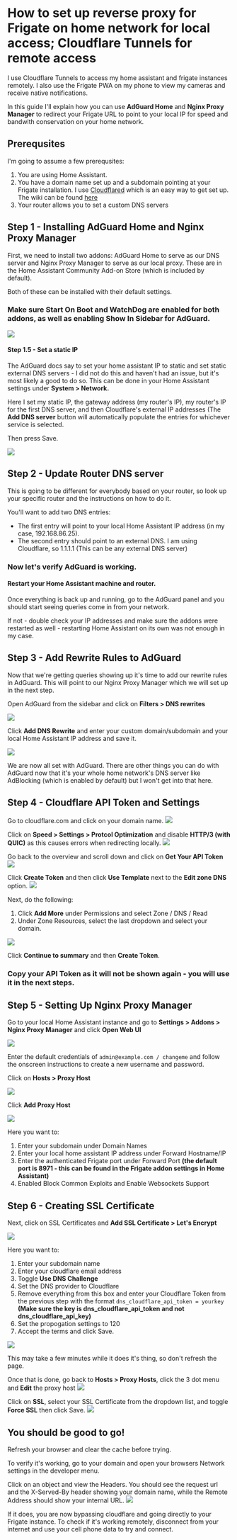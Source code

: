 # How to set up reverse proxy  for Frigate on home network for local access; Cloudflare Tunnels for remote access
I use Cloudflare Tunnels to access my home assistant and frigate instances remotely. I also use the Frigate PWA on my phone to view my cameras and receive native notifications.

In this guide I'll explain how you can use **AdGuard Home** and **Nginx Proxy Manager** to redirect your Frigate URL to point to your local IP for speed and bandwith conservation on your home network.

## Prerequsites

I'm going to assume a few prerequsites:

1. You are using Home Assistant.
2. You have a domain name set up and a subdomain pointing at your Frigate installation. I use [Cloudflared](https://github.com/brenner-tobias/addon-cloudflaredhttps:/) which is an easy way to get set up. The wiki can be found [here](https://github.com/brenner-tobias/addon-cloudflared/wiki/How-tos)
3. Your router allows you to set a custom DNS servers

## Step 1 - Installing AdGuard Home and Nginx Proxy Manager

First, we need to install two addons: AdGuard Home to serve as our DNS server and Nginx Proxy Manager to serve as our local proxy. These are in the Home Assistant Community Add-on Store (which is included by default).

Both of these can be installed with their default settings.

### Make sure Start On Boot and WatchDog are enabled for both addons, as well as enabling Show In Sidebar for AdGuard.

![](/assets/set-up-frigate-reverse-proxy/ha-addon-store.png)

#### Step 1.5 - Set a static IP

The AdGuard docs say to set your home assistant IP to static and set static external DNS servers - I did not do this and haven't had an issue, but it's most likely a good to do so. This can be done in your Home Assistant settings under **System > Network.**

Here I set my static IP, the gateway address (my router's IP), my router's IP for the first DNS server, and then Cloudflare's external IP addresses (The **Add DNS server** button will automatically populate the entries for whichever service is selected.

Then press Save.

![](/assets/set-up-frigate-reverse-proxy/ha-network-settings.png)

## Step 2 - Update Router DNS server

This is going to be different for everybody based on your router, so look up your specific router and the instructions on how to do it.

You'll want to add two DNS entries:

* The first entry will point to your local Home Assistant IP address (in my case, 192.168.86.25).
* The second entry should point to an external DNS. I am using Cloudflare, so 1.1.1.1 (This can be any external DNS server)

### Now let's verify AdGuard is working.

#### Restart your Home Assistant machine and router.

Once everything is back up and running, go to the AdGuard panel and you should start seeing queries come in from your network.

If not - double check your IP addresses and make sure the addons were restarted as well - restarting Home Assistant on its own was not enough in my case.

## Step 3 - Add Rewrite Rules to AdGuard
Now that we're getting queries showing up it's time to add our rewrite rules in AdGuard. This will point to our Nginx Proxy Manager which we will set up in the next step.

Open AdGuard from the sidebar and click on **Filters > DNS rewrites**

![](/assets/set-up-frigate-reverse-proxy/adguard-home.png)

Click **Add DNS Rewrite** and enter your custom domain/subdomain and your local Home Assistant IP address and save it.

![](/assets/set-up-frigate-reverse-proxy/adguard-dns-rewrite.png)

We are now all set with AdGuard. There are other things you can do with AdGuard now that it's your whole home network's DNS server like AdBlocking (which is enabled by default) but I won't get into that here.

## Step 4 - Cloudflare API Token and Settings

Go to cloudflare.com and click on your domain name.
 ![](/assets/set-up-frigate-reverse-proxy/cloudflare-home.png)

Click on **Speed > Settings > Protcol Optimization** and disable **HTTP/3 (with QUIC)** as this causes errors when redirecting locally.
 ![](/assets/set-up-frigate-reverse-proxy/cloudflare-quic.png)

 Go back to the overview and scroll down and click on **Get Your API Token**
  ![](/assets/set-up-frigate-reverse-proxy/cloudflare-api-key.png)

Click **Create Token** and then click **Use Template** next to the **Edit zone DNS** option.
![](/assets/set-up-frigate-reverse-proxy/cloudflare-use-api-token.png)

Next, do the following:
1. Click **Add More** under Permissions and select Zone / DNS / Read
2. Under Zone Resources, select the last dropdown and select your domain.

![](/assets/set-up-frigate-reverse-proxy/cloudflare-api-permissions.png)

Click **Continue to summary** and then **Create Token**.

### Copy your API Token as it will not be shown again - you will use it in the next steps.
## 

## Step 5 - Setting Up Nginx Proxy Manager

Go to your local Home Assistant instance and go to **Settings > Addons > Nginx Proxy Manager** and click **Open Web UI**

![](/assets/set-up-frigate-reverse-proxy/nginx-login.png)

Enter the default credentials of `admin@example.com / changeme` and follow the onscreen instructions to create a new username and password.

Click on **Hosts > Proxy Host**

![](/assets/set-up-frigate-reverse-proxy/nginx-proxy-home.png)

 Click **Add Proxy Host**

 ![](/assets/set-up-frigate-reverse-proxy/nginx-proxy-host.png)

Here you want to:
1. Enter your subdomain under Domain Names
2. Enter your local home assistant IP address under Forward Hostname/IP
3. Enter the authenticated Frigate port under Forward Port **(the default port is 8971 - this can be found in the Frigate addon settings in Home Assistant)** 
4. Enabled Block Common Exploits and Enable Websockets Support

## Step 6 - Creating SSL Certificate

Next, click on SSL Certificates and **Add SSL Certificate > Let's Encrypt**

 ![](/assets/set-up-frigate-reverse-proxy/nginx-ssl-home.png)

Here you want to:
1. Enter your subdomain name
2. Enter your cloudflare email address
3. Toggle **Use DNS Challenge**
4. Set the DNS provider to Cloudflare
5. Remove everything from this box and enter your Cloudflare Token from the previous step with the format `dns_cloudflare_api_token = yourkey` **(Make sure the key is dns_cloudflare_api_token and not dns_cloudflare_api_key)**
6. Set the propogation settings to 120
7. Accept the terms and click Save.

![](/assets/set-up-frigate-reverse-proxy/nginx-ssl-cloudflare.png)

This may take a few minutes while it does it's thing, so don't refresh the page.

Once that is done, go back to **Hosts > Proxy Hosts**, click the 3 dot menu and **Edit** the proxy host
![](/assets/set-up-frigate-reverse-proxy/nginx-proxy-edit.png)

Click on **SSL**, select your SSL Certificate from the dropdown list, and toggle **Force SSL** then click Save.
![](/assets/set-up-frigate-reverse-proxy/nginx-ssl-set-certificate.png)

## You should be good to go!
Refresh your browser and clear the cache before trying.

To verify it's working, go to your domain and open your browsers Network settings in the developer menu.

Click on an object and view the Headers. You should see the request url and the X-Served-By header showing your domain name, while the Remote Address should show your internal URL.
![](/assets/set-up-frigate-reverse-proxy/ha-verify-network.png)

If it does, you are now bypassing cloudflare and going directly to your Frigate instance. To check if it's working remotely, disconnect from your internet and use your cell phone data to try and connect.